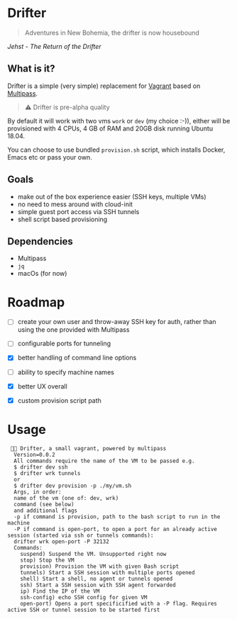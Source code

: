 # Drifter

> Adventures in New Bohemia, the drifter is now housebound

*Jehst - The Return of the Drifter*


## What is it?

Drifter is a simple (very simple) replacement for [Vagrant](https://vagrantup.com) based on [Multipass](https://multipass.run).

> :warning: Drifter is pre-alpha quality

By default it will work with two vms `work` or `dev` (my choice :-)), either will be provisioned with 4 CPUs, 4 GB of RAM and 20GB disk running Ubuntu 18.04.

You can choose to use bundled `provision.sh` script, which installs Docker, Emacs etc or pass your own.

## Goals

- make out of the box experience easier (SSH keys, multiple VMs)
- no need to mess around with cloud-init
- simple guest port access via SSH tunnels
- shell script based provisioning


## Dependencies

- Multipass
- `jq`
- macOs (for now)

# Roadmap

- [ ] create your own user and throw-away SSH key for auth, rather than using the one provided with Multipass
- [ ] configurable ports for tunneling
- [x] better handling of command line options
- [ ] ability to specify machine names
- [x] better UX overall
- [x] custom provision script path


# Usage

```
 🧔🏻 Drifter, a small vagrant, powered by multipass
  Version=0.0.2
  All commands require the name of the VM to be passed e.g.
  $ drifter dev ssh
  $ drifter wrk tunnels
  or
  $ drifter dev provision -p ./my/vm.sh
  Args, in order:
  name of the vm (one of: dev, wrk)
  command (see below)
  and additional flags
  -p if command is provision, path to the bash script to run in the machine
  -P if command is open-port, to open a port for an already active session (started via ssh or tunnels commands):
  drifter wrk open-port -P 32132
  Commands:
    suspend) Suspend the VM. Unsupported right now
    stop) Stop the VM
    provision) Provision the VM with given Bash script
    tunnels) Start a SSH session with multiple ports opened
    shell) Start a shell, no agent or tunnels opened
    ssh) Start a SSH session with SSH agent forwarded
    ip) Find the IP of the VM
    ssh-config) echo SSH config for given VM
    open-port) Opens a port specificified with a -P flag. Requires active SSH or tunnel session to be started first
```

